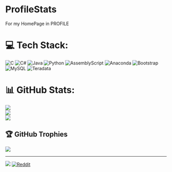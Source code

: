 # ProfileStats
For my HomePage in PROFILE

# 💻 Tech Stack:
![C](https://img.shields.io/badge/c-%2300599C.svg?style=for-the-badge&logo=c&logoColor=white) ![C#](https://img.shields.io/badge/c%23-%23239120.svg?style=for-the-badge&logo=csharp&logoColor=white) ![Java](https://img.shields.io/badge/java-%23ED8B00.svg?style=for-the-badge&logo=openjdk&logoColor=white) ![Python](https://img.shields.io/badge/python-3670A0?style=for-the-badge&logo=python&logoColor=ffdd54) ![AssemblyScript](https://img.shields.io/badge/assembly%20script-%23000000.svg?style=for-the-badge&logo=assemblyscript&logoColor=white) ![Anaconda](https://img.shields.io/badge/Anaconda-%2344A833.svg?style=for-the-badge&logo=anaconda&logoColor=white) ![Bootstrap](https://img.shields.io/badge/bootstrap-%238511FA.svg?style=for-the-badge&logo=bootstrap&logoColor=white) ![MySQL](https://img.shields.io/badge/mysql-4479A1.svg?style=for-the-badge&logo=mysql&logoColor=white) ![Teradata](https://img.shields.io/badge/Teradata-F37440?style=for-the-badge&logo=teradata&logoColor=white)
# 📊 GitHub Stats:
![](https://github-readme-stats.vercel.app/api?username=BedBug2479&theme=dark&hide_border=true&include_all_commits=true&count_private=false)<br/>
![](https://github-readme-streak-stats.herokuapp.com/?user=BedBug2479&theme=dark&hide_border=true)<br/>
![](https://github-readme-stats.vercel.app/api/top-langs/?username=BedBug2479&theme=dark&hide_border=true&include_all_commits=true&count_private=false&layout=compact)

## 🏆 GitHub Trophies
![](https://github-profile-trophy.vercel.app/?username=BedBug2479&theme=dracula&no-frame=true&no-bg=true&margin-w=4)

---
[![](https://visitcount.itsvg.in/api?id=BedBug2479&icon=3&color=0)](https://visitcount.itsvg.in) [![Reddit](https://img.shields.io/badge/Reddit-%23FF4500.svg?logo=Reddit&logoColor=white)](https://reddit.com/user/BedBug2479) 

<!-- Credits to GPRM ( https://gprm.itsvg.in ) -->
